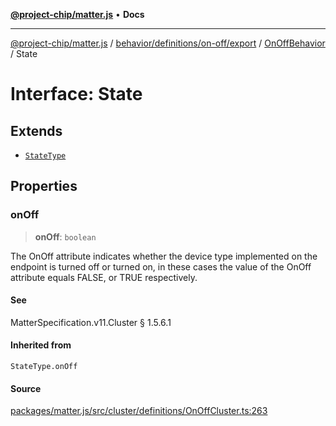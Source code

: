 [**@project-chip/matter.js**](../../../../../../../README.md) • **Docs**

***

[@project-chip/matter.js](../../../../../../../modules.md) / [behavior/definitions/on-off/export](../../../README.md) / [OnOffBehavior](../README.md) / State

# Interface: State

## Extends

- [`StateType`](../../../-internal-/README.md#statetype)

## Properties

### onOff

> **onOff**: `boolean`

The OnOff attribute indicates whether the device type implemented on the endpoint is turned off or
turned on, in these cases the value of the OnOff attribute equals FALSE, or TRUE respectively.

#### See

MatterSpecification.v11.Cluster § 1.5.6.1

#### Inherited from

`StateType.onOff`

#### Source

[packages/matter.js/src/cluster/definitions/OnOffCluster.ts:263](https://github.com/project-chip/matter.js/blob/7a8cbb56b87d4ccf34bec5a9a95ab40a1711324f/packages/matter.js/src/cluster/definitions/OnOffCluster.ts#L263)
